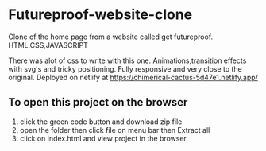 # Futureproof-website-clone
Clone of the home page from a website called get futureproof. HTML,CSS,JAVASCRIPT

There was alot of css to write with this one. Animations,transition effects with svg's and tricky positioning. Fully responsive and very close to the original. Deployed on netlify at 
https://chimerical-cactus-5d47e1.netlify.app/

## To open this project on the browser

1. click the green code button and download zip file
2. open the folder then click file on menu bar then Extract all
3. click on index.html and view project in the browser

